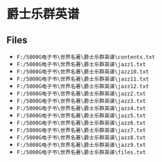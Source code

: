 # 爵士乐群英谱

## Files

- `F:/5000G电子书\世界名著\爵士乐群英谱\contents.txt`
- `F:/5000G电子书\世界名著\爵士乐群英谱\jazz1.txt`
- `F:/5000G电子书\世界名著\爵士乐群英谱\jazz10.txt`
- `F:/5000G电子书\世界名著\爵士乐群英谱\jazz11.txt`
- `F:/5000G电子书\世界名著\爵士乐群英谱\jazz12.txt`
- `F:/5000G电子书\世界名著\爵士乐群英谱\jazz2.txt`
- `F:/5000G电子书\世界名著\爵士乐群英谱\jazz3.txt`
- `F:/5000G电子书\世界名著\爵士乐群英谱\jazz4.txt`
- `F:/5000G电子书\世界名著\爵士乐群英谱\jazz5.txt`
- `F:/5000G电子书\世界名著\爵士乐群英谱\jazz6.txt`
- `F:/5000G电子书\世界名著\爵士乐群英谱\jazz7.txt`
- `F:/5000G电子书\世界名著\爵士乐群英谱\jazz8.txt`
- `F:/5000G电子书\世界名著\爵士乐群英谱\jazz9.txt`
- `F:/5000G电子书\世界名著\爵士乐群英谱\files.txt`
